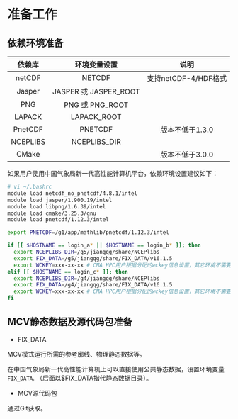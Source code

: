 # 准备工作
## 依赖环境准备

| 依赖库 | 环境变量设置 | 说明 |
|:------:|:---------------:|:-----:|
| netCDF | NETCDF      | 支持netCDF-4/HDF格式 |
| Jasper | JASPER 或 JASPER_ROOT | 
| PNG    | PNG 或 PNG_ROOT |   |
| LAPACK | LAPACK_ROOT |   |
| PnetCDF| PNETCDF     | 版本不低于1.3.0 |
| NCEPLIBS | NCEPLIBS_DIR |  |
| CMake |       | 版本不低于3.0.0 |

如果用户使用中国气象局新一代高性能计算机平台，依赖环境设置建议如下：

```bash
# vi ~/.bashrc
module load netcdf_no_pnetcdf/4.8.1/intel
module load jasper/1.900.19/intel 
module load libpng/1.6.39/intel
module load cmake/3.25.3/gnu
module load pnetcdf/1.12.3/intel

export PNETCDF=/g1/app/mathlib/pnetcdf/1.12.3/intel

if [[ $HOSTNAME == login_a* || $HOSTNAME == login_b* ]]; then
  export NCEPLIBS_DIR=/g5/jiangqg/share/NCEPlibs 
  export FIX_DATA=/g5/jiangqg/share/FIX_DATA/v16.1.5
  export WCKEY=xxx-xx-xx # CMA HPC用户根据分配的wckey信息设置，其它环境不需要设置
elif [[ $HOSTNAME == login_c* ]]; then
  export NCEPLIBS_DIR=/g4/jiangqg/share/NCEPlibs 
  export FIX_DATA=/g4/jiangqg/share/FIX_DATA/v16.1.5
  export WCKEY=xxx-xx-xx # CMA HPC用户根据分配的wckey信息设置，其它环境不需要设置
fi
```

## MCV静态数据及源代码包准备

- FIX_DATA

MCV模式运行所需的参考廓线、物理静态数据等。

在中国气象局新一代高性能计算机上可以直接使用公共静态数据，设置环境变量`FIX_DATA`.
（后面以$FIX_DATA指代静态数据目录）。

- MCV源代码包

通过Git获取。


